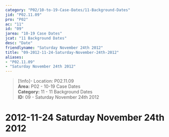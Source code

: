 ```yaml
---  
category: "P02/10-to-19-Case-Dates/11-Background-Dates"  
jid: "P02.11.09"  
pro: "P02"  
ac: "11"  
id: "09"  
jarea: "10-19 Case Dates"  
jcat: "11 Background Dates"  
desc: "Date"  
friendlyname: "Saturday November 24th 2012"  
title: "09-2012-11-24-Saturday-November-24th-2012"  
aliases:   
- "P02.11.09"  
- "Saturday November 24th 2012"  
---  
```

>[!info]- Location: P02.11.09  
>**Area:** P02 - 10-19 Case Dates  
>**Category:** 11 - 11 Background Dates  
>**ID:** 09 - Saturday November 24th 2012  
  
  
  
# 2012-11-24 Saturday November 24th 2012  
